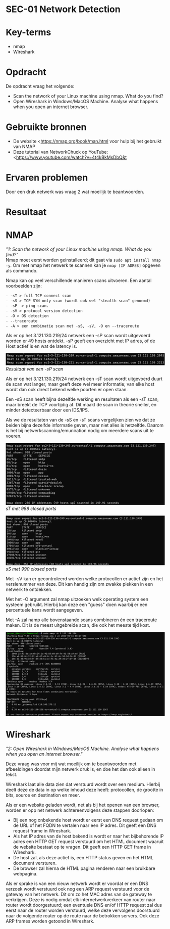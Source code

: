 # SEC-01 Network Detection

# Key-terms
- nmap
- Wireshark

# Opdracht

De opdracht vraag het volgende:
- Scan the network of your Linux machine using nmap. What do you find?
- Open Wireshark in Windows/MacOS Machine. Analyse what happens when you open an internet browser. 

# Gebruikte bronnen
- De website <https://nmap.org/book/man.html voor hulp bij het gebruikt van NMAP
- Deze tutorial van NetworkChuck op YouTube: <https://www.youtube.com/watch?v=4t4kBkMsDbQ&t

# Ervaren problemen
Door een druk netwerk was vraag 2 wat moeilijk te beantwoorden.
# Resultaat

# NMAP
*"1: Scan the network of your Linux machine using nmap. What do you find?"*     
Nmap moet eerst worden geinstalleerd; dit gaat via ```sudo apt install nmap -y```.
Om met nmap het netwerk te scannen kan je ```nmap [IP ADRES]``` opgeven als commando.

Nmap kan op veel verschillende manieren scans uitvoeren. Een aantal voorbeelden zijn:
```
- -sT > full TCP connect scan
- -sS > TCP SYN only scan (wordt ook wel "stealth scan" genoemd)
- -sP  > ping scan.
- -sV > protocol version detection
- -O > OS detection
- --traceroute
- -A > een combinatie scan met -sS, -sV, -O en --traceroute
```
Als er op het 3.121.130.219/24 netwerk een -sP scan wordt uitgevoerd worden er 49 hosts ontdekt. -sP geeft een overzicht met IP adres, of de Host actief is en wat de latency is.

![-sP scan results](/00_includes/Networking_Images/nmap__sP.png) 
*Resultaat van een -sP scan* 

Als er op het 3.121.130.219/24 netwerk een -sT scan wordt uitgevoerd duurt de scan wat langer, maar geeft deze wel meer informatie; van elke host wordt dan ook direct bekend welke poorten er open staan.

Een -sS scan heeft bijna dezelfde werking en resultaten als een -sT scan, maar breekt de TCP voortijdig af. Dit maakt de scan in theorie sneller, en minder detecteerbaar door een IDS/IPS.

Als we de resultaten van de -sS en -sT scans vergelijken zien we dat ze beiden bijna dezelfde informatie geven, maar niet alles is hetzelfde. Daarom is het bij netwerkscanning/emuniration nodig om meerdere scans uit te voeren. 

![-sT scan resultaten](/00_includes/Networking_Images/nmap_sT_result.png)
*sT met 988 closed ports*

![-sS scan resultaten](/00_includes/Networking_Images/nmap_sS_result.png)
*sS met 990 closed ports*


Met -sV kan er gecontroleerd worden welke protocollen er actief zijn en het versienummer van deze. Dit kan handig zijn om zwakke plekken in een netwerk te ontdekken.

Met het -O argument zal nmap uitzoeken welk operating system een systeem gebruikt. Hierbij kan deze een "guess" doen waarbij er een percentuele kans wordt aangegeven.

Met -A zal namp alle bovenstaande scans combineren én een traceroute maken. Dit is de meest uitgebreide scan, die ook het meeste tijd kost.

![-A scan resultaat](/00_includes/Networking_Images/nmap_A.png)




# Wireshark


*"2: Open Wireshark in Windows/MacOS Machine. Analyse what happens when you open an internet browser."*

 Deze vraag was voor mij wat moeilijk om te beantwoorden met afbeeldingen doordat mijn netwerk druk is, en doe het dan ook alleen in tekst.

 Wireshark laat alle data zien dat verstuurd wordt over een medium. Hierbij deelt deze de data in op welke inhoud deze heeft: protocollen, de grootte in bits, source en destination en meer.

 Als er een website geladen wordt, net als bij het openen van een browser, worden er opp net netwerk achtereenvolgens deze stappen doorlopen:
 
 - Bij een nog onbekende host wordt er eerst een DNS request gedaan om de URL of het FQDN te vertalen naar een IP adres. Dit geeft een DNS request frame in Wireshark.
 - Als het IP adres van de host bekend is wordt er naar het bijbehorende IP adres een HTTP GET request verstuurd om het HTML document waaruit de website bestaat op te vragen. Dit geeft een HTTP GET frame in Wireshark.
 - De host zal, als deze actief is, een HTTP status geven en het HTML document versturen.
 - De browser zal hierna de HTML pagina renderen naar een bruikbare webpagina.

 Als er sprake is van een nieuw netwerk wordt er voordat er een DNS verzoek wordt verstuurd ook nog een ARP request verstuurd voor de gateway van het netwerk. Dit om zo het MAC adres van de gateway te verkrijgen. Deze is nodig omdat elk internetwerkverkeer van router naar router wordt doorgestuurd; een eventuele DNS en/of HTTP request zal dus eerst naar de router worden verstuurd, welke deze vervolgens doorstuurd naar de volgende router op de route naar de betrokken servers. Ook deze ARP frames worden getoond in Wireshark.

 